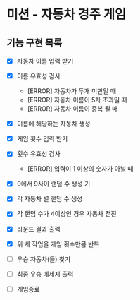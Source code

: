 # 미션 - 자동차 경주 게임

## 기능 구현 목록

- [x] 자동차 이름 입력 받기

- [x] 이름 유효성 검사
  - [ERROR] 자동차가 두개 미만일 때
  - [ERROR] 자동차 이름이 5자 초과일 때
  - [ERROR] 자동차 이름이 중복 될 때
- [x] 이름에 해당하는 자동차 생성

- [x] 게임 횟수 입력 받기

- [x] 횟수 유효성 검사

  - [ERROR] 입력이 1 이상의 숫자가 아닐 때

- [x] 0에서 9사이 랜덤 수 생성 기
- [x] 각 자동차 별 랜덤 수 생성
- [x] 각 랜덤 수가 4이상인 경우 자동차 전진
- [x] 라운드 결과 출력

- [x] 위 세 작업을 게임 횟수만큼 반복
- [ ] 우승 자동차(들) 찾기
- [ ] 최종 우승 메세지 출력
- [ ] 게임종료
